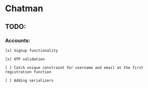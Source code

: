 # Chatman


## TODO:
### Accounts:
    [x] Signup functionality

    [x] OTP validation

    [ ] Catch unique constraint for username and email at the first registration function

    [ ] Adding serializers

